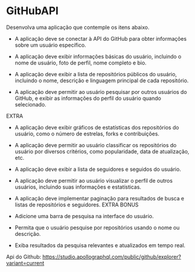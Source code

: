 # GitHubAPI

Desenvolva uma aplicação que contemple os itens abaixo.
- A aplicação deve se conectar à API do GitHub para obter informações sobre um usuário específico.

- A aplicação deve exibir informações básicas do usuário, incluindo o nome de usuário, foto de perfil,
nome completo e bio.

- A aplicação deve exibir a lista de repositórios públicos do usuário, incluindo o nome, descrição e
linguagem principal de cada repositório.

- A aplicação deve permitir ao usuário pesquisar por outros usuários do GitHub, e exibir as informações
do perfil do usuário quando selecionado.


EXTRA

- A aplicação deve exibir gráficos de estatísticas dos repositórios do usuário, como o número de estrelas,
forks e contribuições.

- A aplicação deve permitir ao usuário classificar os repositórios do usuário por diversos critérios, como
popularidade, data de atualização, etc.

- A aplicação deve exibir a lista de seguidores e seguidos do usuário.

- A aplicação deve permitir ao usuário visualizar o perfil de outros usuários, incluindo suas informações e
estatísticas.

- A aplicação deve implementar paginação para resultados de busca e listas de repositórios e seguidores.
EXTRA BONUS

- Adicione uma barra de pesquisa na interface do usuário.

- Permita que o usuário pesquise por repositórios usando o nome ou descrição.

- Exiba resultados da pesquisa relevantes e atualizados em tempo real.

Api do Github: https://studio.apollographql.com/public/github/explorer?variant=current
